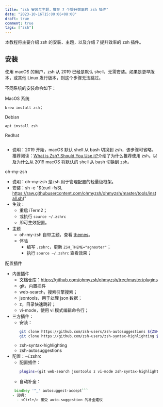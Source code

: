 ```yaml
---
title: "zsh 安装与主题，推荐 7 个提升效率的 zsh 插件"
date: "2023-10-16T15:00:06+08:00"
draft: true
comment: true
tags: ["zsh"]
---
```


本教程将主要介绍 zsh 的安装、主题，以及介绍 7 提升效率的 zsh 插件。

## 安装

使用 macOS 的用户，zsh 从 2019 已经是默认 shell，无需安装。如果是更早版本，或其他 Linux 发行版本，则这个步骤无法跳过。

不同系统的安装命令如下： 

MacOS 系统

```bash
brew install zsh；
```

Debian

```bash
apt install zsh
```

Redhat

```bash
```

- 说明：2019 开始，macOS 默认 shell 从 bash 切换到 zsh，该步骤可省略。 推荐阅读：[What is Zsh? Should You Use it?](https://linuxhandbook.com/why-zsh/#:~:text=Zsh%20is%20more%20powerful%20and,more%20advanced%20features%20shipped%20in.)介绍了为什么推荐使用 zsh，以及为什么从 2019 macOS 将默认的 shell 从 bash 切换到 zsh。


oh-my-zsh
- 说明：oh-my-zsh 是zsh 用于管理配置的轻量级框架。
- 安装：sh -c "$(curl -fsSL https://raw.githubusercontent.com/ohmyzsh/ohmyzsh/master/tools/install.sh)"
- 生效：
  - 重启 iTerm2；
  - 或执行 `source ~/.zshrc`
  - 即可生效配置。
- 主题
  - oh-my-zsh 自带主题，查看 [themes](https://github.com/ohmyzsh/ohmyzsh/wiki/Themes)。
  - 体验
    - 编写 `.zshrc`，更新 `ZSH_THEME="agnoster"`；
    - 执行 `source ~/.zshrc` 查看效果；

配置插件
- 内置插件
  - 文档仓库：https://github.com/ohmyzsh/ohmyzsh/tree/master/plugins
  - git，内置插件
  - web-search，搜索引擎搜索；
  - jsontools，用于处理 json 数据；
  - z，目录快速跳转；
  - vi-mode，使用 vi 模式编辑命令行；
- 三方插件：
  - 安装：
    ```zsh
    git clone https://github.com/zsh-users/zsh-autosuggestions ${ZSH_CUSTOM:-$HOME/.oh-my-zsh/custom}/plugins/zsh-autosuggestions
    git clone https://github.com/zsh-users/zsh-syntax-highlighting ${ZSH_CUSTOM:-~/.oh-my-zsh/custom}/plugins/zsh-syntax-highlighting
    ```
  - zsh-syntax-highlighting
  - zsh-autosuggestions
- 配置：~/.zshrc
  - 配置插件： 
    ```zsh
    plugins=(git web-search jsontools z vi-mode zsh-syntax-highlighting zsh-autosuggestion)
    ```
  - 自动补全：
  ```zsh
   bindkey '^_' autosuggest-accept```
  - 说明：
    - <Ctrl+/> 接受 auto-suggestion 的补全建议

